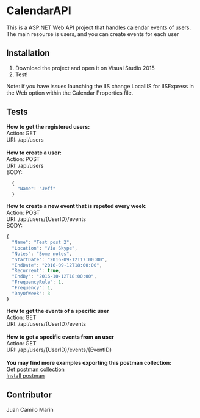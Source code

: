 # CalendarAPI
This is a ASP.NET Web API project that handles calendar events of users. The main resourse is users, and you can create events for each user

## Installation

1. Download the project and open it on Visual Studio 2015
2. Test!


Note: if you have issues launching the IIS change LocalIIS for IISExpress in the Web option within the Calendar Properties file.

## Tests

<b>How to get the registered users:</b>
<br/>
Action: GET<br/>
URI: /api/users<br/>
<br/>
<b>How to create a user:</b>
<br/>
Action: POST<br/>
URI: /api/users<br/>
BODY: <br/>
```javascript
  {
    "Name": "Jeff"
  }
```
<b>How to create a new event that is repeted every week:</b>
<br/>
Action: POST<br/>
URI: /api/users/{UserID}/events<br/>
BODY:<br/>
```javascript
{
  "Name": "Test post 2",
  "Location": "Via Skype",
  "Notes": "Some notes",
  "StartDate": "2016-09-12T17:00:00",
  "EndDate": "2016-09-12T18:00:00",
  "Recurrent": true,
  "EndBy": "2016-10-12T18:00:00",
  "FrequencyRule": 1,
  "Frequency": 1,
  "DayOfWeek": 3
}
```
<b>How to get the events of a specific user</b>
<br/>
Action: GET<br/>
URI: /api/users/{UserID}/events<br/>
<br/>
<b>How to get a specific events from an user</b>
<br/>
Action: GET<br/>
URI: /api/users/{UserID}/events/{EventID}<br/>
<br/>
<b>You may find more examples exporting this postman collection:</b>
<br/>
<a href="https://www.getpostman.com/collections/32cbe58c505c14ff2996" target="_blank">Get postman collection</a>
<br/>
<a href="https://www.getpostman.com/" target="_blank">Install postman</a>

## Contributor

Juan Camilo Marin
